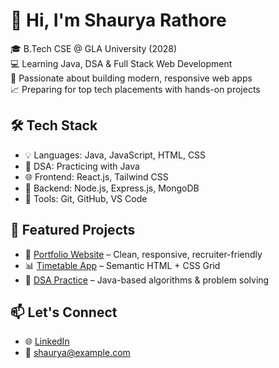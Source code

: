 # 👋 Hi, I'm Shaurya Rathore

🎓 B.Tech CSE @ GLA University (2028)  
💻 Learning Java, DSA & Full Stack Web Development  
🚀 Passionate about building modern, responsive web apps  
📈 Preparing for top tech placements with hands-on projects

## 🛠️ Tech Stack
- 💡 Languages: Java, JavaScript, HTML, CSS
- 🧠 DSA: Practicing with Java
- 🌐 Frontend: React.js, Tailwind CSS
- 🔧 Backend: Node.js, Express.js, MongoDB
- 🧰 Tools: Git, GitHub, VS Code

## 📂 Featured Projects
- 🔗 [Portfolio Website](https://github.com/Shaurya-Rathore/portfolio) – Clean, responsive, recruiter-friendly
- 📊 [Timetable App](https://github.com/Shaurya-Rathore/timetable-app) – Semantic HTML + CSS Grid
- 🧠 [DSA Practice](https://github.com/Shaurya-Rathore/DSA-Java) – Java-based algorithms & problem solving

## 📫 Let's Connect
- 🌐 [LinkedIn](https://www.linkedin.com/in/shaurya-rathore)
- 📧 shaurya@example.com
